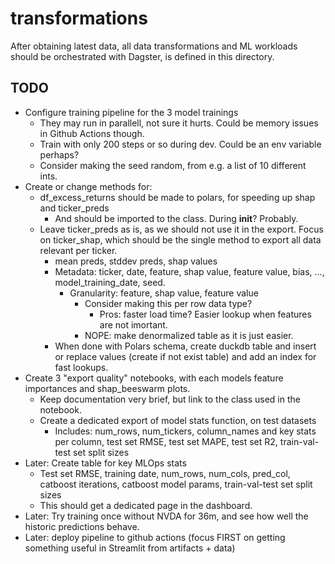 # transformations

After obtaining latest data, all data transformations and ML workloads should be orchestrated with Dagster, is defined in this directory.

## TODO

- Configure training pipeline for the 3 model trainings
  - They may run in parallell, not sure it hurts. Could be memory issues in Github Actions though.
  - Train with only 200 steps or so during dev. Could be an env variable perhaps?
  - Consider making the seed random, from e.g. a list of 10 different ints.
- Create or change methods for:
  - df_excess_returns should be made to polars, for speeding up shap and ticker_preds
    - And should be imported to the class. During __init__? Probably.
  - Leave ticker_preds as is, as we should not use it in the export. Focus on ticker_shap, which should be the single method to export all data relevant per ticker.
    - mean preds, stddev preds, shap values
    - Metadata: ticker, date, feature, shap value, feature value, bias, ..., model_training_date, seed.
      - Granularity: feature, shap value, feature value
        - Consider making this per row data type?
          - Pros: faster load time? Easier lookup when features are not imortant.
        - NOPE: make denormalized table as it is just easier.
    - When done with Polars schema, create duckdb table and insert or replace values (create if not exist table) and add an index for fast lookups.
- Create 3 "export quality" notebooks, with each models feature importances and shap_beeswarm plots.
  - Keep documentation very brief, but link to the class used in the notebook.
  - Create a dedicated export of model stats function, on test datasets
    - Includes: num_rows, num_tickers, column_names and key stats per column, test set RMSE, test set MAPE, test set R2, train-val-test set split sizes
- Later: Create table for key MLOps stats
  - Test set RMSE, training date, num_rows, num_cols, pred_col, catboost iterations, catboost model params, train-val-test set split sizes
  - This should get a dedicated page in the dashboard.
- Later: Try training once without NVDA for 36m, and see how well the historic predictions behave.
- Later: deploy pipeline to github actions (focus FIRST on getting something useful in Streamlit from artifacts + data)
